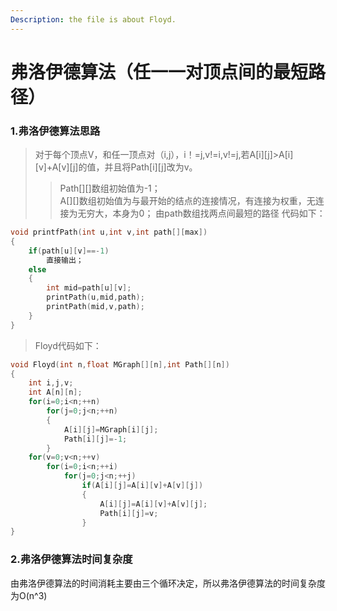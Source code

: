```yaml
---
Description: the file is about Floyd.
---
```

# 弗洛伊德算法（任一一对顶点间的最短路径）
### 1.弗洛伊德算法思路
>对于每个顶点V，和任一顶点对（i,j），i！=j,v!=i,v!=j,若A[i][j]>A[i][v]+A[v][j]的值，并且将Path[i][j]改为v。
>>Path[][]数组初始值为-1；<br>
>>A[][]数组初始值为与最开始的结点的连接情况，有连接为权重，无连接为无穷大，本身为0；
>由path数组找两点间最短的路径
代码如下：
```c
void printfPath(int u,int v,int path[][max])
{
	if(path[u][v]==-1)
		直接输出；
	else
	{
		int mid=path[u][v];
		printPath(u,mid,path);
		printPath(mid,v,path);
	}
}
```
>Floyd代码如下：
```c
void Floyd(int n,float MGraph[][n],int Path[][n])
{
	int i,j,v;
	int A[n][n];
	for(i=0;i<n;++n)
		for(j=0;j<n;++n)
		{
			A[i][j]=MGraph[i][j];
			Path[i][j]=-1;
		}
	for(v=0;v<n;++v)
		for(i=0;i<n;++i)
			for(j=0;j<n;++j)
				if(A[i][j]=A[i][v]+A[v][j])
				{
					A[i][j]=A[i][v]+A[v][j];
					Path[i][j]=v;
				}
}
```
### 2.弗洛伊德算法时间复杂度
由弗洛伊德算法的时间消耗主要由三个循环决定，所以弗洛伊德算法的时间复杂度为O(n^3)
